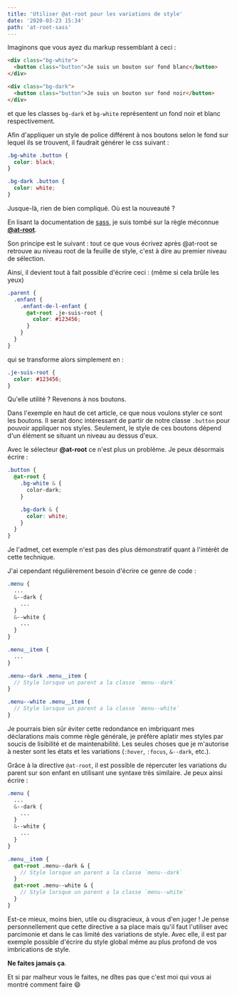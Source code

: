 ```yaml
---
title: 'Utiliser @at-root pour les variations de style'
date: '2020-03-23 15:34'
path: 'at-root-sass'
---
```


Imaginons que vous ayez du markup ressemblant à ceci :

```html
<div class="bg-white">
  <button class="button">Je suis un bouton sur fond blanc</button>
</div>

<div class="bg-dark">
  <button class="button">Je suis un bouton sur fond noir</button>
</div>
```

et que les classes `bg-dark` et `bg-white` représentent un fond noir et blanc respectivement.

Afin d'appliquer un style de police différent à nos boutons selon le fond sur lequel ils se trouvent, il faudrait générer le css suivant :

```css
.bg-white .button {
  color: black;
}

.bg-dark .button {
  color: white;
}
```

Jusque-là, rien de bien compliqué. Où est la nouveauté ?

En lisant la documentation de [sass](https://sass-lang.com/), je suis tombé sur la règle méconnue **[@at-root](https://sass-lang.com/documentation/at-rules/at-root)**.

Son principe est le suivant : tout ce que vous écrivez après @at-root se retrouve au niveau root de la feuille de style, c'est à dire au premier niveau de sélection.

Ainsi, il devient tout à fait possible d'écrire ceci : (même si cela brûle les yeux)

```scss
.parent {
  .enfant {
    .enfant-de-l-enfant {
      @at-root .je-suis-root {
        color: #123456;
      }
    }
  }
}
```

qui se transforme alors simplement en :

```css
.je-suis-root {
  color: #123456;
}
```

Qu'elle utilité ? Revenons à nos boutons.

Dans l'exemple en haut de cet article, ce que nous voulons styler ce sont les boutons. Il serait donc intéressant de partir de notre classe `.button` pour pouvoir appliquer nos styles. Seulement, le style de ces boutons dépend d'un élément se situant un niveau au dessus d'eux.

Avec le sélecteur **@at-root** ce n'est plus un problème. Je peux désormais écrire :

```scss
.button {
  @at-root {
    .bg-white & {
      color-dark;
    }

    .bg-dark & {
      color: white;
    }
  }
}
```

Je l'admet, cet exemple n'est pas des plus démonstratif quant à l'intérêt de cette technique.

J'ai cependant régulièrement besoin d'écrire ce genre de code :

```scss
.menu {
  ...
  &--dark {
    ...
  }
  &--white {
    ...
  }
}

.menu__item {
  ...
}

.menu--dark .menu__item {
  // Style lorsque un parent a la classe `menu--dark`
}

.menu--white .menu__item {
  // Style lorsque un parent a la classe `menu--white`
}

```

Je pourrais bien sûr éviter cette redondance en imbriquant mes déclarations mais comme règle générale, je préfère aplatir mes styles par soucis de lisibilité et de maintenabilité. Les seules choses que je m'autorise à nester sont les états et les variations (`:hover`, `:focus`, `&--dark`, etc.).

Grâce à la directive `@at-root`, il est possible de répercuter les variations du parent sur son enfant en utilisant une syntaxe très similaire. Je peux ainsi écrire :

```scss
.menu {
  ...
  &--dark {
    ...
  }
  &--white {
    ...
  }
}

.menu__item {
  @at-root .menu--dark & {
    // Style lorsque un parent a la classe `menu--dark`
  }
  @at-root .menu--white & {
    // Style lorsque un parent a la classe `menu--white`
  }
}
```

Est-ce mieux, moins bien, utile ou disgracieux, à vous d'en juger ! Je pense personnellement que cette directive a sa place mais qu'il faut l'utiliser avec parcimonie et dans le cas limité des variations de style. Avec elle, il est par exemple possible d'écrire du style global même au plus profond de vos imbrications de style.

**Ne faites jamais ça**.

Et si par malheur vous le faites, ne dîtes pas que c'est moi qui vous ai montré comment faire 😄
